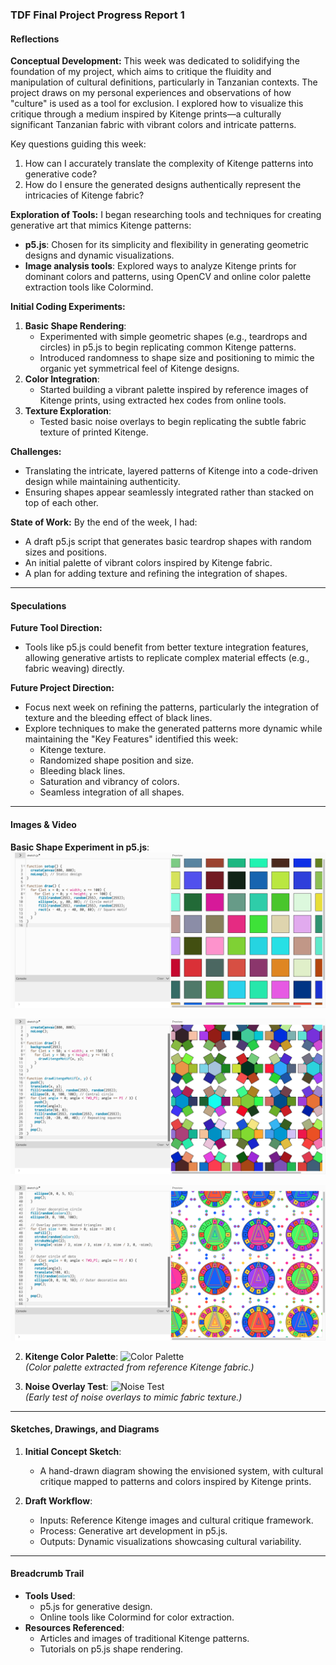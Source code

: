 ### TDF Final Project Progress Report 1

#### **Reflections**

**Conceptual Development:**
This week was dedicated to solidifying the foundation of my project, which aims to critique the fluidity and manipulation of cultural definitions, particularly in Tanzanian contexts. The project draws on my personal experiences and observations of how "culture" is used as a tool for exclusion. I explored how to visualize this critique through a medium inspired by Kitenge prints—a culturally significant Tanzanian fabric with vibrant colors and intricate patterns.

Key questions guiding this week:
1. How can I accurately translate the complexity of Kitenge patterns into generative code?
2. How do I ensure the generated designs authentically represent the intricacies of Kitenge fabric?

**Exploration of Tools:**
I began researching tools and techniques for creating generative art that mimics Kitenge patterns:
- **p5.js**: Chosen for its simplicity and flexibility in generating geometric designs and dynamic visualizations.
- **Image analysis tools**: Explored ways to analyze Kitenge prints for dominant colors and patterns, using OpenCV and online color palette extraction tools like Colormind.

**Initial Coding Experiments:**
1. **Basic Shape Rendering**:
   - Experimented with simple geometric shapes (e.g., teardrops and circles) in p5.js to begin replicating common Kitenge patterns.
   - Introduced randomness to shape size and positioning to mimic the organic yet symmetrical feel of Kitenge designs.
2. **Color Integration**:
   - Started building a vibrant palette inspired by reference images of Kitenge prints, using extracted hex codes from online tools.
3. **Texture Exploration**:
   - Tested basic noise overlays to begin replicating the subtle fabric texture of printed Kitenge.

**Challenges:**
- Translating the intricate, layered patterns of Kitenge into a code-driven design while maintaining authenticity.
- Ensuring shapes appear seamlessly integrated rather than stacked on top of each other.

**State of Work:**
By the end of the week, I had:
- A draft p5.js script that generates basic teardrop shapes with random sizes and positions.
- An initial palette of vibrant colors inspired by Kitenge fabric.
- A plan for adding texture and refining the integration of shapes.

---

#### **Speculations**

**Future Tool Direction:**
- Tools like p5.js could benefit from better texture integration features, allowing generative artists to replicate complex material effects (e.g., fabric weaving) directly.

**Future Project Direction:**
- Focus next week on refining the patterns, particularly the integration of texture and the bleeding effect of black lines.
- Explore techniques to make the generated patterns more dynamic while maintaining the "Key Features" identified this week:
  - Kitenge texture.
  - Randomized shape position and size.
  - Bleeding black lines.
  - Saturation and vibrancy of colors.
  - Seamless integration of all shapes.

---

#### **Images & Video**

 **Basic Shape Experiment in p5.js**:
   ![](https://github.com/Berkeley-MDes/tdf-fa24-Alphaam/blob/main/Week%2011/media/Screenshot%202024-12-05%20at%203.19.13%20PM.png)  

   ![](https://github.com/Berkeley-MDes/tdf-fa24-Alphaam/blob/main/Week%2011/media/Screenshot%202024-12-05%20at%203.19.40%20PM.png) 

   ![](https://github.com/Berkeley-MDes/tdf-fa24-Alphaam/blob/main/Week%2011/media/Screenshot%202024-12-05%20at%203.22.15%20PM.png)



2. **Kitenge Color Palette**:
   ![Color Palette](https://via.placeholder.com/400x400)  
   *(Color palette extracted from reference Kitenge fabric.)*

3. **Noise Overlay Test**:
   ![Noise Test](https://via.placeholder.com/400x400)  
   *(Early test of noise overlays to mimic fabric texture.)*

---

#### **Sketches, Drawings, and Diagrams**

1. **Initial Concept Sketch**:
   - A hand-drawn diagram showing the envisioned system, with cultural critique mapped to patterns and colors inspired by Kitenge prints.

2. **Draft Workflow**:
   - Inputs: Reference Kitenge images and cultural critique framework.
   - Process: Generative art development in p5.js.
   - Outputs: Dynamic visualizations showcasing cultural variability.

---

#### **Breadcrumb Trail**

- **Tools Used**:
  - p5.js for generative design.
  - Online tools like Colormind for color extraction.
- **Resources Referenced**:
  - Articles and images of traditional Kitenge patterns.
  - Tutorials on p5.js shape rendering.



